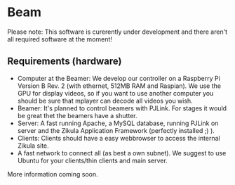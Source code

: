 Beam
====

Please note: This software is curerently under development and there aren't all required software at the moment!

Requirements (hardware)
-----------------------
* Computer at the Beamer: We develop our controller on a Raspberry Pi Version B Rev. 2 (with ethernet, 512MB RAM and Raspian). We use the GPU for display videos, so if you want to use another computer you should be sure that mplayer can decode all videos you wish.
* Beamer: It's planned to control beamers with PJLink. For stages it would be great thet the beamers have a shutter.
* Server: A fast running Apache, a MySQL database, running PJLink on server and the Zikula Application Framework (perfectly installed ;) ).
* Clients: Clients should have a easy webbrowser to access the internal Zikula site.
* A fast network to connect all (as best a own subnet).
We suggest to use Ubuntu for your clients/thin clients and main server.



More information coming soon.
